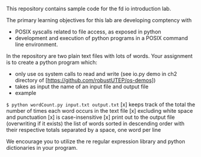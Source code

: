 This repository contains sample code for the fd io introduction lab.

The primary learning objectives for this lab are developing comptency with
* POSIX syscalls related to file access, as exposed in python
* development and execution of python programs in a POSIX command line environment.

In the repository are two plain text files with lots of words. Your
assignment is to create a python program which:
* only use os system calls to read and write (see io.py demo in ch2 directory of [https://github.com/robustUTEP/os-demos])
* takes as input the name of an input file and output file
* example

`$ python wordCount.py input.txt output.txt`
[x] keeps track of the total the number of times each word occurs in the text file 
[x] excluding white space and punctuation
[x] is case-insensitive
[x] print out to the output file (overwriting if it exists) the list of
  words sorted in descending order with their respective totals
  separated by a space, one word per line

We encourage you to utilize the re regular expression library and python dictionaries in your program.
